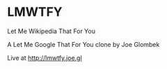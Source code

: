 LMWTFY
======

Let Me Wikipedia That For You

A Let Me Google That For You clone by Joe Glombek

Live at http://lmwtfy.joe.gl
